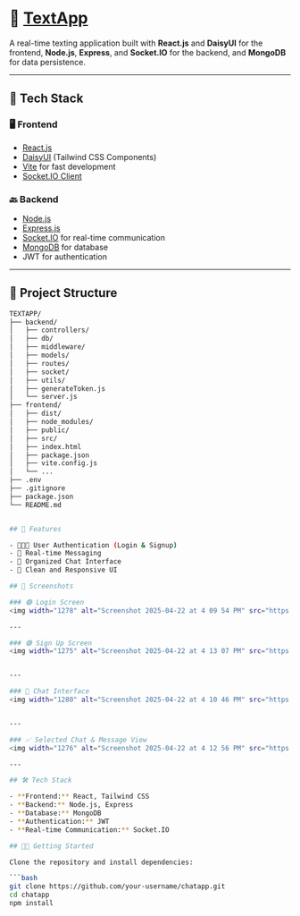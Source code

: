 # 📱 [TextApp](https://texting-app-1cqr.onrender.com)
A real-time texting application built with **React.js** and **DaisyUI** for the frontend, **Node.js**, **Express**, and **Socket.IO** for the backend, and **MongoDB** for data persistence.

---

## 🔧 Tech Stack

### 🖥️ Frontend
- [React.js](https://reactjs.org/)
- [DaisyUI](https://daisyui.com/) (Tailwind CSS Components)
- [Vite](https://vitejs.dev/) for fast development
- [Socket.IO Client](https://socket.io/)

### 🔙 Backend
- [Node.js](https://nodejs.org/)
- [Express.js](https://expressjs.com/)
- [Socket.IO](https://socket.io/) for real-time communication
- [MongoDB](https://www.mongodb.com/) for database
- JWT for authentication

---

## 📁 Project Structure

```bash
TEXTAPP/
├── backend/
│   ├── controllers/
│   ├── db/
│   ├── middleware/
│   ├── models/
│   ├── routes/
│   ├── socket/
│   ├── utils/
│   ├── generateToken.js
│   └── server.js
├── frontend/
│   ├── dist/
│   ├── node_modules/
│   ├── public/
│   ├── src/
│   ├── index.html
│   ├── package.json
│   ├── vite.config.js
│   └── ...
├── .env
├── .gitignore
├── package.json
└── README.md


## 🚀 Features

- 🧑‍🤝‍🧑 User Authentication (Login & Signup)
- 💬 Real-time Messaging
- 📁 Organized Chat Interface
- 🎨 Clean and Responsive UI

## 📸 Screenshots

### 🟢 Login Screen
<img width="1278" alt="Screenshot 2025-04-22 at 4 09 54 PM" src="https://github.com/user-attachments/assets/45e76223-8e20-47f8-a9b4-123efa07db49" />

---

### 🟣 Sign Up Screen
<img width="1275" alt="Screenshot 2025-04-22 at 4 13 07 PM" src="https://github.com/user-attachments/assets/7ab43b89-4d85-4347-b61d-76e6233fdf09" />


---

### 💬 Chat Interface
<img width="1280" alt="Screenshot 2025-04-22 at 4 10 46 PM" src="https://github.com/user-attachments/assets/71339b20-8aa5-4563-84b1-ee52a4102e5e" />


---

### ✅ Selected Chat & Message View
<img width="1276" alt="Screenshot 2025-04-22 at 4 12 56 PM" src="https://github.com/user-attachments/assets/ed1c9e29-7c49-40a3-8a02-c3874ec60962" />

---

## 🛠 Tech Stack

- **Frontend:** React, Tailwind CSS
- **Backend:** Node.js, Express
- **Database:** MongoDB
- **Authentication:** JWT
- **Real-time Communication:** Socket.IO

## 🧑‍💻 Getting Started

Clone the repository and install dependencies:

```bash
git clone https://github.com/your-username/chatapp.git
cd chatapp
npm install
